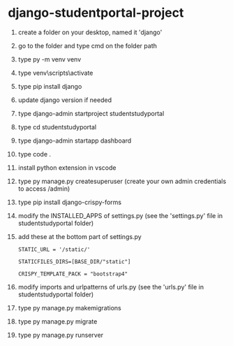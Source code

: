 # django-studentportal-project

1. create a folder on your desktop, named it 'django'
2. go to the folder and type cmd on the folder path
3. type py -m venv venv
4. type venv\scripts\activate
5. type pip install django
6. update django version if needed
7. type django-admin startproject studentstudyportal
8. type cd studentstudyportal
9. type django-admin startapp dashboard
10. type code .
11. install python extension in vscode
12. type py manage.py createsuperuser (create your own admin credentials to access /admin)
13. type pip install django-crispy-forms
14. modify the INSTALLED_APPS of settings.py (see the 'settings.py' file in studentstudyportal folder)
15. add these at the bottom part of settings.py 

        STATIC_URL = '/static/'

        STATICFILES_DIRS=[BASE_DIR/"static"]

        CRISPY_TEMPLATE_PACK = "bootstrap4"
    
15. modify imports and urlpatterns of urls.py (see the 'urls.py' file in studentstudyportal folder)
16. type py manage.py makemigrations
17. type py manage.py migrate
18. type py manage.py runserver 
    
    
    

